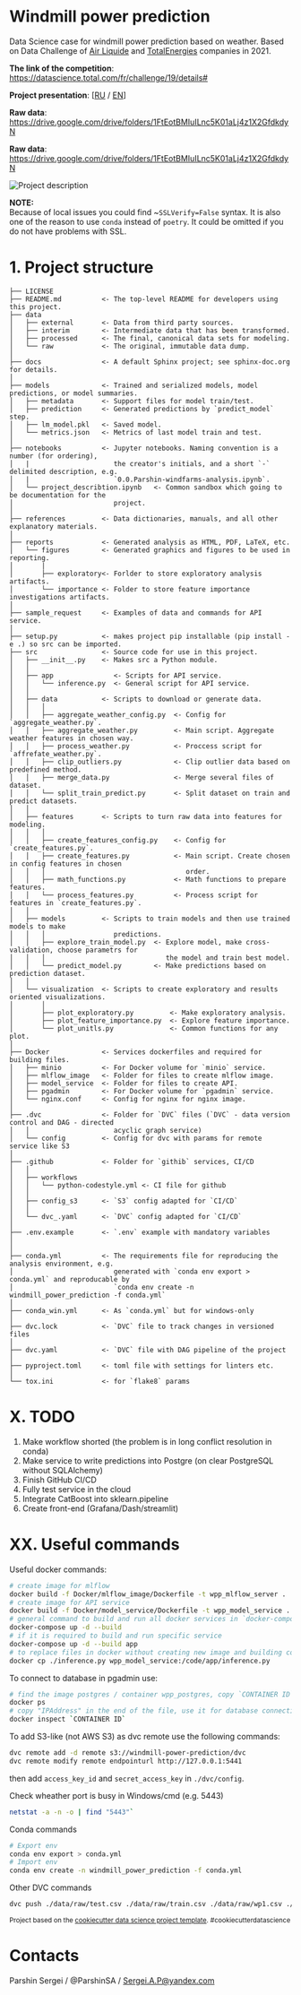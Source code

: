 Windmill power prediction 
==============================

Data Science case for windmill power prediction based on weather. Based on Data Challenge of [Air Liquide](https://www.airliquide.com/) and [TotalEnergies](https://totalenergies.com/) companies in 2021.

__The link of the competition__: https://datascience.total.com/fr/challenge/19/details#

__Project presentation__: [[RU](https://docs.google.com/presentation/d/1_LnCRoTVObppkohVuFIcRWabu_nkG4Dc6QPrGgQGpPQ/edit?usp=sharing) / [EN](https://docs.google.com/presentation/d/1L5D4HqUiLyIuLWJv-6U4-XkU2T1NHDX-7N43LSzwwHU/edit?usp=sharing)]

__Raw data__: https://drive.google.com/drive/folders/1FtEotBMIuILnc5K01aLj4z1X2GfdkdyN

__Raw data__: https://drive.google.com/drive/folders/1FtEotBMIuILnc5K01aLj4z1X2GfdkdyN

![Project description](./.readme/project_description.jpg)

__NOTE:__  
Because of local issues you could find ~`SSLVerify=False` syntax. It is also one of the reason to use `conda` instead of `poetry`. It could be omitted if you do not have problems with SSL.

# 1. Project structure

    ├── LICENSE
    ├── README.md          <- The top-level README for developers using this project.
    ├── data
    │   ├── external       <- Data from third party sources.
    │   ├── interim        <- Intermediate data that has been transformed.
    │   ├── processed      <- The final, canonical data sets for modeling.
    │   └── raw            <- The original, immutable data dump.
    │
    ├── docs               <- A default Sphinx project; see sphinx-doc.org for details.
    │
    ├── models             <- Trained and serialized models, model predictions, or model summaries.
    │   ├── metadata       <- Support files for model train/test.
    │   ├── prediction     <- Generated predictions by `predict_model` step.
    │   ├── lm_model.pkl   <- Saved model.
    │   └── metrics.json   <- Metrics of last model train and test.
    │
    ├── notebooks          <- Jupyter notebooks. Naming convention is a number (for ordering),
    │   |                     the creator's initials, and a short `-` delimited description, e.g.
    │   |                     `0.0.Parshin-windfarms-analysis.ipynb`.
    │   └── project_describtion.ipynb   <- Common sandbox which going to be documentation for the 
    │                         project.
    │
    ├── references         <- Data dictionaries, manuals, and all other explanatory materials.
    │
    ├── reports            <- Generated analysis as HTML, PDF, LaTeX, etc.
    │   └── figures        <- Generated graphics and figures to be used in reporting.
    │       |
    │       ├── exploratory<- Forlder to store exploratory analysis artifacts.
    │       └── importance <- Folder to store feature importance investigations artifacts.
    │
    ├── sample_request     <- Examples of data and commands for API service. 
    │
    ├── setup.py           <- makes project pip installable (pip install -e .) so src can be imported.
    ├── src                <- Source code for use in this project.
    │   ├── __init__.py    <- Makes src a Python module.
    │   │
    │   ├── app               <- Scripts for API service.
    │   │   └── inference.py  <- General script for API service.
    │   │
    │   ├── data           <- Scripts to download or generate data.
    │   │   │ 
    │   │   ├── aggregate_weather_config.py  <- Config for `aggregate_weather.py`.
    │   │   ├── aggregate_weather.py         <- Main script. Aggregate weather features in chosen way.
    │   │   ├── process_weather.py           <- Proccess script for `affrefate_weather.py`.
    │   │   ├── clip_outliers.py             <- Clip outlier data based on predefined method.
    │   │   ├── merge_data.py                <- Merge several files of dataset.
    │   │   └── split_train_predict.py       <- Split dataset on train and predict datasets.
    │   │
    │   ├── features       <- Scripts to turn raw data into features for modeling.
    │   │   │ 
    │   │   ├── create_features_config.py    <- Config for `create_features.py`.
    │   │   ├── create_features.py           <- Main script. Create chosen in config features in chosen 
    │   │   │                                   order.
    │   │   ├── math_functions.py            <- Math functions to prepare features.
    │   │   └── process_features.py          <- Process script for features in `create_features.py`.
    │   │
    │   ├── models         <- Scripts to train models and then use trained models to make
    │   │   │                 predictions.
    │   │   ├── explore_train_model.py  <- Explore model, make cross-validation, choose parametrs for
    │   │   │                              the model and train best model.    
    │   │   └── predict_model.py        <- Make predictions based on prediction dataset.
    │   │
    │   └── visualization  <- Scripts to create exploratory and results oriented visualizations.
    │       │ 
    │       ├── plot_exploratory.py         <- Make exploratory analysis.
    │       ├── plot_feature_importance.py  <- Explore feature importance.
    │       └── plot_unitls.py              <- Common functions for any plot.
    │
    ├── Docker             <- Services dockerfiles and required for building files.
    │   ├── minio          <- For Docker volume for `minio` service.
    │   ├── mlflow_image   <- Folder for files to create mlflow image.
    │   ├── model_service  <- Folder for files to create API.
    │   ├── pgadmin        <- For Docker volume for `pgadmin` service.
    │   └── nginx.conf     <- Config for nginx for nginx image.
    │
    ├── .dvc               <- Folder for `DVC` files (`DVC` - data version control and DAG - directed 
    │   │                     acyclic graph service)
    │   └── config         <- Config for dvc with params for remote service like S3
    │
    ├── .github            <- Folder for `githib` services, CI/CD
    │   │                     
    │   ├── workflows
    │   │   └── python-codestyle.yml <- CI file for github
    │   │
    │   ├── config_s3      <- `S3` config adapted for `CI/CD`
    │   │
    │   └── dvc_.yaml      <- `DVC` config adapted for `CI/CD`
    │
    ├── .env.example       <- `.env` example with mandatory variables 
    │
    │
    ├── conda.yml          <- The requirements file for reproducing the analysis environment, e.g.
    │                         generated with `conda env export > conda.yml` and reproducable by 
    │                         `conda env create -n windmill_power_prediction -f conda.yml`
    │
    ├── conda_win.yml      <- As `conda.yml` but for windows-only
    │
    ├── dvc.lock           <- `DVC` file to track changes in versioned files
    │
    ├── dvc.yaml           <- `DVC` file with DAG pipeline of the project 
    │    
    ├── pyproject.toml     <- toml file with settings for linters etc.
    │    
    └── tox.ini            <- for `flake8` params

# X. TODO

1. Make workflow shorted (the problem is in long conflict resolution in conda)
2. Make service to write predictions into Postgre (on clear PostgreSQL without SQLAlchemy)
3. Finish GitHub CI/CD
4. Fully test service in the cloud
5. Integrate CatBoost into sklearn.pipeline
6. Create front-end (Grafana/Dash/streamlit)

# XX. Useful commands
Useful docker commands:
```bash
# create image for mlflow
docker build -f Docker/mlflow_image/Dockerfile -t wpp_mlflow_server .
# create image for API service
docker build -f Docker/model_service/Dockerfile -t wpp_model_service .
# general command to build and run all docker services in `docker-compose.yml`
docker-compose up -d --build
# if it is required to build and run specific service
docker-compose up -d --build app
# to replace files in docker without creating new image and building container
docker cp ./inference.py wpp_model_service:/code/app/inference.py
```

To connect to database in pgadmin use:
```bash
# find the image postgres / container wpp_postgres, copy `CONTAINER ID`
docker ps
# copy "IPAddress" in the end of the file, use it for database connection in `pgadmin`
docker inspect `CONTAINER ID`
```

To add S3-like (not AWS S3) as dvc remote use the following commands:
```bash
dvc remote add -d remote s3://windmill-power-prediction/dvc
dvc remote modify remote endpointurl http://127.0.0.1:5441
```
then add `access_key_id` and `secret_access_key` in `./dvc/config`.

Check wheather port is busy in Windows/cmd (e.g. 5443)
```bash
netstat -a -n -o | find "5443"`
```

Conda commands
```bash
# Export env
conda env export > conda.yml
# Import env
conda env create -n windmill_power_prediction -f conda.yml
```

Other DVC commands
```bash
dvc push ./data/raw/test.csv ./data/raw/train.csv ./data/raw/wp1.csv ./data/raw/wp2.csv ./data/raw/wp3.csv ./data/raw/wp4.csv ./data/raw/wp5.csv ./data/raw/wp6.csv
```

<p><small>Project based on the <a target="_blank" href="https://drivendata.github.io/cookiecutter-data-science/">cookiecutter data science project template</a>. #cookiecutterdatascience</small></p>

# Contacts
Parshin Sergei / @ParshinSA / Sergei.A.P@yandex.com
